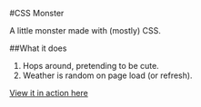#CSS Monster

A little monster made with (mostly) CSS.

##What it does
1. Hops around, pretending to be cute.
2. Weather is random on page load (or refresh).

[View it in action here](http://martinblackburn.github.com/css-monster/)